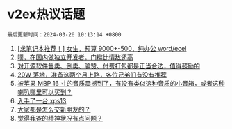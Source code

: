 # v2ex热议话题

`最后更新时间：2024-03-20 10:13:14 +0800`

1. [[求笔记本推荐！] 女生，预算 9000+-500，纯办公 word/ecel](https://www.v2ex.com/t/1024975)
1. [噗，在国内做独立开发者，门槛比情敌还高](https://www.v2ex.com/t/1025007)
1. [对开源软件售卖、倒卖、骗赞、付费打包都是正当合法，值得鼓励的](https://www.v2ex.com/t/1024977)
1. [20W 落地，准备这两个月上路，各位兄弟们有没有推荐](https://www.v2ex.com/t/1024985)
1. [被苹果 MBP 16 寸的音质震撼到了，有没有类似这种音质的小音箱，或者这种喇叭哪里可以买到？](https://www.v2ex.com/t/1025073)
1. [入手了一台 xps13](https://www.v2ex.com/t/1024966)
1. [大家都是怎么交新朋友的？](https://www.v2ex.com/t/1025029)
1. [觉得我爸的精神状况有点问题？](https://www.v2ex.com/t/1025022)


